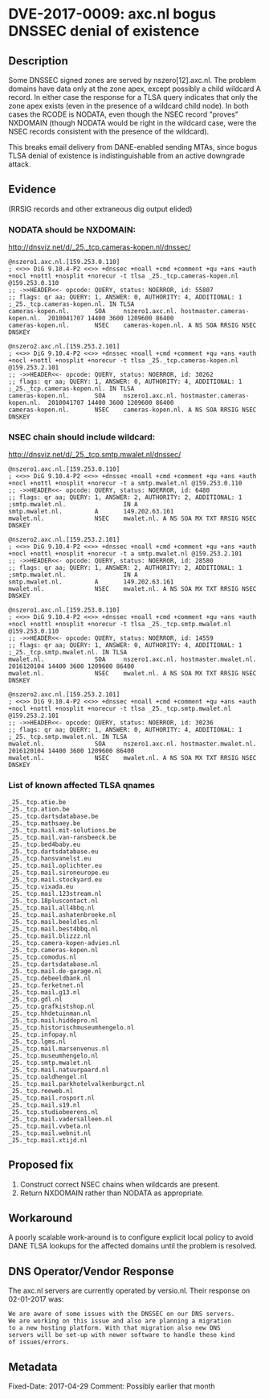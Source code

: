 # DVE-2017-0009: axc.nl bogus DNSSEC denial of existence

## Description

Some DNSSEC signed zones are served by nszero[12].axc.nl.  The
problem domains have data only at the zone apex, except possibly a
child wildcard A record.  In either case the response for a TLSA
query indicates that only the zone apex exists (even in the presence
of a wildcard child node).  In both cases the RCODE is NODATA, even
though the NSEC record "proves" NXDOMAIN (though NODATA would be
right in the wildcard case, were the NSEC records consistent with
the presence of the wildcard).

This breaks email delivery from DANE-enabled sending MTAs, since
bogus TLSA denial of existence is indistinguishable from an active
downgrade attack.

## Evidence

(RRSIG records and other extraneous dig output elided)

### NODATA should be NXDOMAIN:

http://dnsviz.net/d/_25._tcp.cameras-kopen.nl/dnssec/

    @nszero1.axc.nl.[159.253.0.110]
    ; <<>> DiG 9.10.4-P2 <<>> +dnssec +noall +cmd +comment +qu +ans +auth +nocl +nottl +nosplit +norecur -t tlsa _25._tcp.cameras-kopen.nl @159.253.0.110
    ;; ->>HEADER<<- opcode: QUERY, status: NOERROR, id: 55807
    ;; flags: qr aa; QUERY: 1, ANSWER: 0, AUTHORITY: 4, ADDITIONAL: 1
    ;_25._tcp.cameras-kopen.nl. IN TLSA
    cameras-kopen.nl.       SOA     nszero1.axc.nl. hostmaster.cameras-kopen.nl.  2010041707 14400 3600 1209600 86400
    cameras-kopen.nl.       NSEC    cameras-kopen.nl. A NS SOA RRSIG NSEC DNSKEY

    @nszero2.axc.nl.[159.253.2.101]
    ; <<>> DiG 9.10.4-P2 <<>> +dnssec +noall +cmd +comment +qu +ans +auth +nocl +nottl +nosplit +norecur -t tlsa _25._tcp.cameras-kopen.nl @159.253.2.101
    ;; ->>HEADER<<- opcode: QUERY, status: NOERROR, id: 30262
    ;; flags: qr aa; QUERY: 1, ANSWER: 0, AUTHORITY: 4, ADDITIONAL: 1
    ;_25._tcp.cameras-kopen.nl. IN TLSA
    cameras-kopen.nl.       SOA     nszero1.axc.nl. hostmaster.cameras-kopen.nl.  2010041707 14400 3600 1209600 86400
    cameras-kopen.nl.       NSEC    cameras-kopen.nl. A NS SOA RRSIG NSEC DNSKEY

### NSEC chain should include wildcard:

http://dnsviz.net/d/_25._tcp.smtp.mwalet.nl/dnssec/

    @nszero1.axc.nl.[159.253.0.110]
    ; <<>> DiG 9.10.4-P2 <<>> +dnssec +noall +cmd +comment +qu +ans +auth +nocl +nottl +nosplit +norecur -t a smtp.mwalet.nl @159.253.0.110
    ;; ->>HEADER<<- opcode: QUERY, status: NOERROR, id: 6480
    ;; flags: qr aa; QUERY: 1, ANSWER: 2, AUTHORITY: 2, ADDITIONAL: 1
    ;smtp.mwalet.nl.                IN A
    smtp.mwalet.nl.         A       149.202.63.161
    mwalet.nl.              NSEC    mwalet.nl. A NS SOA MX TXT RRSIG NSEC DNSKEY

    @nszero2.axc.nl.[159.253.2.101]
    ; <<>> DiG 9.10.4-P2 <<>> +dnssec +noall +cmd +comment +qu +ans +auth +nocl +nottl +nosplit +norecur -t a smtp.mwalet.nl @159.253.2.101
    ;; ->>HEADER<<- opcode: QUERY, status: NOERROR, id: 28580
    ;; flags: qr aa; QUERY: 1, ANSWER: 2, AUTHORITY: 2, ADDITIONAL: 1
    ;smtp.mwalet.nl.                IN A
    smtp.mwalet.nl.         A       149.202.63.161
    mwalet.nl.              NSEC    mwalet.nl. A NS SOA MX TXT RRSIG NSEC DNSKEY

    @nszero1.axc.nl.[159.253.0.110]
    ; <<>> DiG 9.10.4-P2 <<>> +dnssec +noall +cmd +comment +qu +ans +auth +nocl +nottl +nosplit +norecur -t tlsa _25._tcp.smtp.mwalet.nl @159.253.0.110
    ;; ->>HEADER<<- opcode: QUERY, status: NOERROR, id: 14559
    ;; flags: qr aa; QUERY: 1, ANSWER: 0, AUTHORITY: 4, ADDITIONAL: 1
    ;_25._tcp.smtp.mwalet.nl. IN TLSA
    mwalet.nl.              SOA     nszero1.axc.nl. hostmaster.mwalet.nl.  2016120104 14400 3600 1209600 86400
    mwalet.nl.              NSEC    mwalet.nl. A NS SOA MX TXT RRSIG NSEC DNSKEY

    @nszero2.axc.nl.[159.253.2.101]
    ; <<>> DiG 9.10.4-P2 <<>> +dnssec +noall +cmd +comment +qu +ans +auth +nocl +nottl +nosplit +norecur -t tlsa _25._tcp.smtp.mwalet.nl @159.253.2.101
    ;; ->>HEADER<<- opcode: QUERY, status: NOERROR, id: 30236
    ;; flags: qr aa; QUERY: 1, ANSWER: 0, AUTHORITY: 4, ADDITIONAL: 1
    ;_25._tcp.smtp.mwalet.nl. IN TLSA
    mwalet.nl.              SOA     nszero1.axc.nl. hostmaster.mwalet.nl.  2016120104 14400 3600 1209600 86400
    mwalet.nl.              NSEC    mwalet.nl. A NS SOA MX TXT RRSIG NSEC DNSKEY

### List of known affected TLSA qnames

    _25._tcp.atie.be
    _25._tcp.ation.be
    _25._tcp.dartsdatabase.be
    _25._tcp.mathsaey.be
    _25._tcp.mail.mit-solutions.be
    _25._tcp.mail.van-ransbeeck.be
    _25._tcp.bed4baby.eu
    _25._tcp.dartsdatabase.eu
    _25._tcp.hansvanelst.eu
    _25._tcp.mail.oplichter.eu
    _25._tcp.mail.sironeurope.eu
    _25._tcp.mail.stockyard.eu
    _25._tcp.vixada.eu
    _25._tcp.mail.123stream.nl
    _25._tcp.18pluscontact.nl
    _25._tcp.mail.all4bbq.nl
    _25._tcp.mail.ashatenbroeke.nl
    _25._tcp.mail.beeldles.nl
    _25._tcp.mail.best4bbq.nl
    _25._tcp.mail.blizzz.nl
    _25._tcp.camera-kopen-advies.nl
    _25._tcp.cameras-kopen.nl
    _25._tcp.comodus.nl
    _25._tcp.dartsdatabase.nl
    _25._tcp.mail.de-garage.nl
    _25._tcp.debeeldbank.nl
    _25._tcp.ferketnet.nl
    _25._tcp.mail.g13.nl
    _25._tcp.gdl.nl
    _25._tcp.grafkistshop.nl
    _25._tcp.hhdetuinman.nl
    _25._tcp.mail.hiddepro.nl
    _25._tcp.historischmuseumhengelo.nl
    _25._tcp.infopay.nl
    _25._tcp.lgms.nl
    _25._tcp.mail.marsenvenus.nl
    _25._tcp.museumhengelo.nl
    _25._tcp.smtp.mwalet.nl
    _25._tcp.mail.natuurpaard.nl
    _25._tcp.oaldhengel.nl
    _25._tcp.mail.parkhotelvalkenburgct.nl
    _25._tcp.reeweb.nl
    _25._tcp.mail.rosport.nl
    _25._tcp.mail.s19.nl
    _25._tcp.studiobeerens.nl
    _25._tcp.mail.vadersalleen.nl
    _25._tcp.mail.vvbeta.nl
    _25._tcp.mail.webnit.nl
    _25._tcp.mail.xtijd.nl

## Proposed fix

1. Construct correct NSEC chains when wildcards are present.
2. Return NXDOMAIN rather than NODATA as appropriate.

## Workaround

A poorly scalable work-around is to configure explicit local policy
to avoid DANE TLSA lookups for the affected domains until the
problem is resolved.

## DNS Operator/Vendor Response

The axc.nl servers are currently operated by versio.nl.  Their
response on 02-01-2017 was:

    We are aware of some issues with the DNSSEC on our DNS servers.
    We are working on this issue and also are planning a migration
    to a new hosting platform. With that migration also new DNS
    servers will be set-up with newer software to handle these kind
    of issues/errors.

## Metadata

Fixed-Date: 2017-04-29
Comment: Possibly earlier that month
